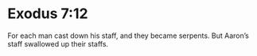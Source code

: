 # Exodus 7:12

For each man cast down his staff, and they became serpents. But Aaron’s staff swallowed up their staffs.
